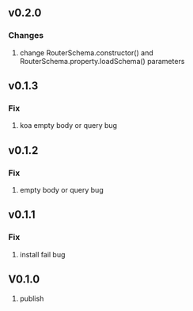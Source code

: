 v0.2.0
---
### Changes
1. change RouterSchema.constructor() and RouterSchema.property.loadSchema() parameters

v0.1.3
---
### Fix
1. koa empty body or query bug


v0.1.2
---
### Fix
1. empty body or query bug


v0.1.1
---
### Fix
1. install fail bug


V0.1.0
---
1. publish